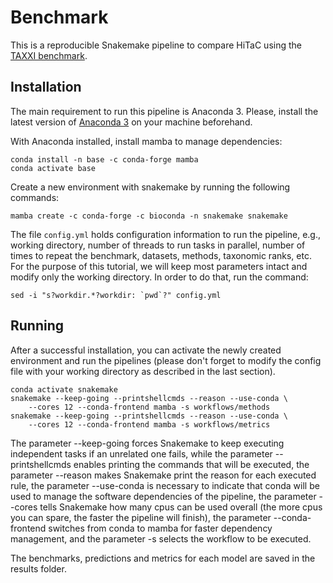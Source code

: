 # Benchmark

This is a reproducible Snakemake pipeline to compare HiTaC using the [TAXXI benchmark](https://peerj.com/articles/4652/).

## Installation

The main requirement to run this pipeline is Anaconda 3. Please, install the latest version of [Anaconda 3](https://www.anaconda.com/products/distribution) on your machine beforehand.

With Anaconda installed, install mamba to manage dependencies:

```shell
conda install -n base -c conda-forge mamba
conda activate base
```

Create a new environment with snakemake by running the following commands:

```shell
mamba create -c conda-forge -c bioconda -n snakemake snakemake
```

The file `config.yml` holds configuration information to run the pipeline, e.g., working directory, number of threads to run tasks in parallel, number of times to repeat the benchmark, datasets, methods, taxonomic ranks, etc. For the purpose of this tutorial, we will keep most parameters intact and modify only the working directory. In order to do that, run the command:

```shell
sed -i "s?workdir.*?workdir: `pwd`?" config.yml
```

## Running

After a successful installation, you can activate the newly created environment and run the pipelines (please don't forget to modify the config file with your working directory as described in the last section).

```shell
conda activate snakemake
snakemake --keep-going --printshellcmds --reason --use-conda \
    --cores 12 --conda-frontend mamba -s workflows/methods
snakemake --keep-going --printshellcmds --reason --use-conda \
    --cores 12 --conda-frontend mamba -s workflows/metrics
```

The parameter --keep-going forces Snakemake to keep executing independent tasks if an unrelated one fails, while the parameter --printshellcmds enables printing the commands that will be executed, the parameter --reason makes Snakemake print the reason for each executed rule, the parameter --use-conda is necessary to indicate that conda will be used to manage the software dependencies of the pipeline, the parameter --cores tells Snakemake how many cpus can be used overall (the more cpus you can spare, the faster the pipeline will finish), the parameter --conda-frontend switches from conda to mamba for faster dependency management, and the parameter -s selects the workflow to be executed.

The benchmarks, predictions and metrics for each model are saved in the results folder.
